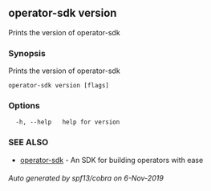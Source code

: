 ## operator-sdk version

Prints the version of operator-sdk

### Synopsis

Prints the version of operator-sdk

```
operator-sdk version [flags]
```

### Options

```
  -h, --help   help for version
```

### SEE ALSO

* [operator-sdk](operator-sdk.md)	 - An SDK for building operators with ease

###### Auto generated by spf13/cobra on 6-Nov-2019
